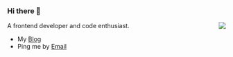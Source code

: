 ### Hi there 👋

<img align="right" src="https://github-readme-stats.vercel.app/api?username=falloutchonny&show_icons=true&icon_color=0366d6&text_color=24292e&bg_color=ffffff&hide_title=true" />

<!--
**FallOutChonny/FallOutChonny** is a ✨ _special_ ✨ repository because its `README.md` (this file) appears on your GitHub profile.

Here are some ideas to get you started:

- 🔭 I’m currently working on ...
- 🌱 I’m currently learning ...
- 👯 I’m looking to collaborate on ...
- 🤔 I’m looking for help with ...
- 💬 Ask me about ...
- 📫 How to reach me: ...
- 😄 Pronouns: ...
- ⚡ Fun fact: ...
-->

A frontend developer and code enthusiast.

- My [Blog](https://chonny-chu.vercel.app/)
- Ping me by [Email](mailto:mama.whowho@gmail.com)
